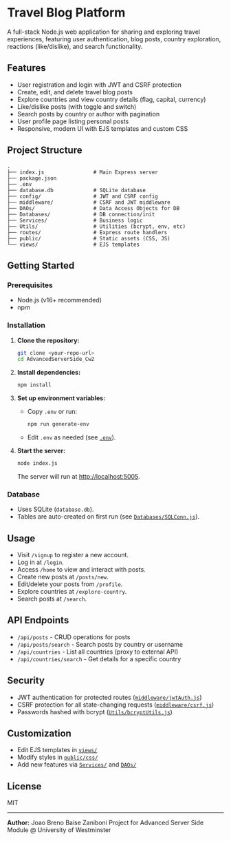 # Travel Blog Platform

A full-stack Node.js web application for sharing and exploring travel experiences, featuring user authentication, blog posts, country exploration, reactions (like/dislike), and search functionality.

## Features

- User registration and login with JWT and CSRF protection
- Create, edit, and delete travel blog posts
- Explore countries and view country details (flag, capital, currency)
- Like/dislike posts (with toggle and switch)
- Search posts by country or author with pagination
- User profile page listing personal posts
- Responsive, modern UI with EJS templates and custom CSS

## Project Structure

```
.
├── index.js                # Main Express server
├── package.json
├── .env
├── database.db             # SQLite database
├── config/                 # JWT and CSRF config
├── middleware/             # CSRF and JWT middleware
├── DAOs/                   # Data Access Objects for DB
├── Databases/              # DB connection/init
├── Services/               # Business logic
├── Utils/                  # Utilities (bcrypt, env, etc)
├── routes/                 # Express route handlers
├── public/                 # Static assets (CSS, JS)
└── views/                  # EJS templates
```

## Getting Started

### Prerequisites

- Node.js (v16+ recommended)
- npm

### Installation

1. **Clone the repository:**
   ```sh
   git clone <your-repo-url>
   cd AdvancedServerSide_Cw2
   ```

2. **Install dependencies:**
   ```sh
   npm install
   ```

3. **Set up environment variables:**
   - Copy `.env` or run:
     ```sh
     npm run generate-env
     ```
   - Edit `.env` as needed (see [`.env`](.env)).

4. **Start the server:**
   ```sh
   node index.js
   ```
   The server will run at [http://localhost:5005](http://localhost:5005).

### Database

- Uses SQLite (`database.db`).
- Tables are auto-created on first run (see [`Databases/SQLConn.js`](Databases/SQLConn.js)).

## Usage

- Visit `/signup` to register a new account.
- Log in at `/login`.
- Access `/home` to view and interact with posts.
- Create new posts at `/posts/new`.
- Edit/delete your posts from `/profile`.
- Explore countries at `/explore-country`.
- Search posts at `/search`.

## API Endpoints

- `/api/posts` - CRUD operations for posts
- `/api/posts/search` - Search posts by country or username
- `/api/countries` - List all countries (proxy to external API)
- `/api/countries/search` - Get details for a specific country

## Security

- JWT authentication for protected routes ([`middleware/jwtAuth.js`](middleware/jwtAuth.js))
- CSRF protection for all state-changing requests ([`middleware/csrf.js`](middleware/csrf.js))
- Passwords hashed with bcrypt ([`Utils/bcryptUtils.js`](Utils/bcryptUtils.js))

## Customization

- Edit EJS templates in [`views/`](views/)
- Modify styles in [`public/css/`](public/css/)
- Add new features via [`Services/`](Services/) and [`DAOs/`](DAOs/)

## License

MIT

---

**Author:** Joao Breno Baise Zaniboni
Project for Advanced Server Side Module @ University of Westminster
